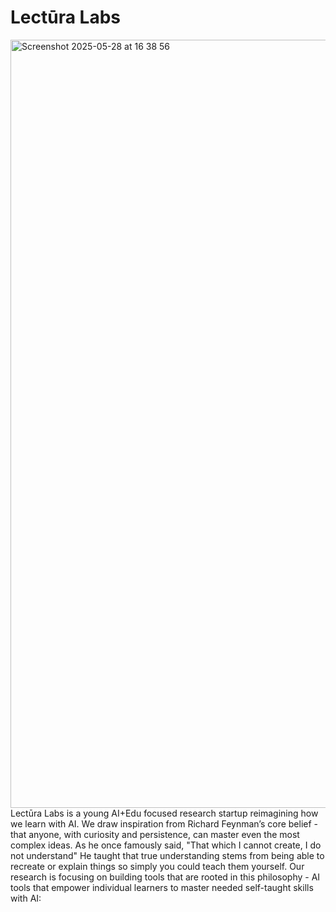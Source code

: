 # Lectūra Labs
<img width="1229" alt="Screenshot 2025-05-28 at 16 38 56" src="https://github.com/user-attachments/assets/f86fea8c-d292-486c-8ab6-b195719f2832" />
Lectūra Labs is a young AI+Edu focused research startup reimagining how we learn with AI. We draw inspiration from Richard Feynman’s core belief - that anyone, with curiosity and persistence, can master even the most complex ideas. As he once famously said, "That which I cannot create, I do not understand" He taught that true understanding stems from being able to recreate or explain things so simply you could teach them yourself. Our research is focusing on building tools that are rooted in this philosophy - AI tools that empower individual learners to master needed self-taught skills with AI:

